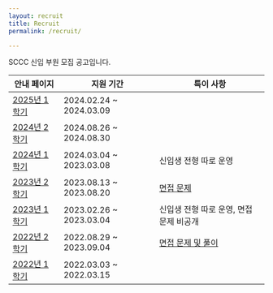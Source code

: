 ```yaml
---
layout: recruit
title: Recruit
permalink: /recruit/

---
```


SCCC 신입 부원 모집 공고입니다.

| 안내 페이지                                                  | 지원 기간               | 특이 사항                                                    |
| ------------------------------------------------------------ | ----------------------- | ------------------------------------------------------------ |
| [2025년 1학기](/recruit/2025/1/)                             | 2024.02.24 ~ 2024.03.09 |                                                              |
| [2024년 2학기](/recruit/2024/2/)                             | 2024.08.26 ~ 2024.08.30 |                                                              |
| [2024년 1학기](/recruit/2024/1/)                             | 2024.03.04 ~ 2023.03.08 | 신입생 전형 따로 운영                                        |
| [2023년 2학기](/recruit/2023/2/)                             | 2023.08.13 ~ 2023.08.20 | [면접 문제](https://www.acmicpc.net/workbook/view/16808)     |
| [2023년 1학기](/recruit/2023/1/)                             | 2023.02.26 ~ 2023.03.04 | 신입생 전형 따로 운영, 면접 문제 비공개                      |
| [2022년 2학기](https://docs.google.com/document/d/1Mmilw2Qeo9-lCW2-U0esuSNvaSKpNiCFdVQiDa6isJc/edit?usp=sharing) | 2022.08.29 ~ 2023.09.04 | [면접 문제 및 풀이](https://drive.google.com/file/d/1ZHw79-1WCLb8SnLJ-nRsT8J45QFxX4ZB/view?usp=sharing) |
| [2022년 1학기](https://docs.google.com/document/d/1tPbyjBZKGe7XCYD0m4xFxl6XGr9gZWmviiFqsMHMPi4/edit?usp=sharing) | 2022.03.03 ~ 2022.03.15 |                                                              |
